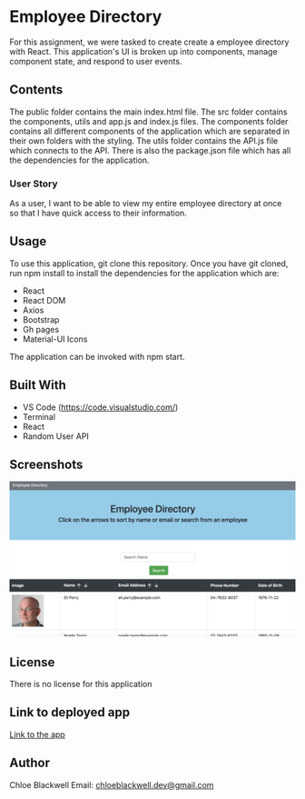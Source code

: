 # Employee Directory

For this assignment, we were tasked to create create a employee directory with React. This application's UI is broken up into components, manage component state, and respond to user events.

## Contents

The public folder contains the main index.html file. The src folder contains the components, utils and app.js and index.js files. The components folder contains all different components of the application which are separated in their own folders with the styling. The utils folder contains the API.js file which connects to the API. There is also the package.json file which has all the dependencies for the application.

### User Story

As a user, I want to be able to view my entire employee directory at once<br>
so that I have quick access to their information.

## Usage

To use this application, git clone this repository. Once you have git cloned, run npm install to install the dependencies for the application which are:

- React
- React DOM
- Axios
- Bootstrap
- Gh pages
- Material-UI Icons

The application can be invoked with npm start.

## Built With

- VS Code (https://code.visualstudio.com/)
- Terminal
- React
- Random User API

## Screenshots

<img src="public/Assets/Employee-Directory.png">

## License

There is no license for this application

## Link to deployed app

<a href="https://chloeblackwell.github.io/Employee-Directory/">Link to the app</a>

## Author

Chloe Blackwell
Email: chloeblackwell.dev@gmail.com
